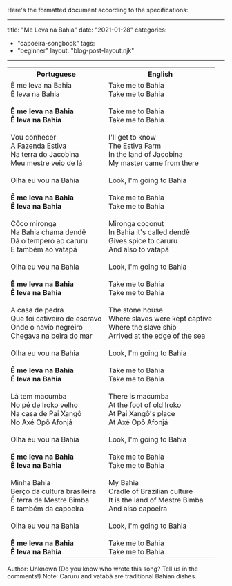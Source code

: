 Here's the formatted document according to the specifications:

---
title: "Me Leva na Bahia"
date: "2021-01-28"
categories: 
  - "capoeira-songbook"
tags: 
  - "beginner"
layout: "blog-post-layout.njk"
---

<table class="capoeira-table">
    <tr class="header-row">
        <th>Portuguese</th>
        <th>English</th>
    </tr>
    <tr>
        <td>
            Ê me leva na Bahia<br>
            Ê leva na Bahia<br>
            <br>
            <strong>Ê me leva na Bahia<br>
            Ê leva na Bahia</strong><br>
            <br>
            Vou conhecer<br>
            A Fazenda Estiva<br>
            Na terra do Jacobina<br>
            Meu mestre veio de lá<br>
            <br>
            Olha eu vou na Bahia<br>
            <br>
            <strong>Ê me leva na Bahia<br>
            Ê leva na Bahia</strong><br>
            <br>
            Côco mironga<br>
            Na Bahia chama dendê<br>
            Dá o tempero ao caruru<br>
            E também ao vatapá<br>
            <br>
            Olha eu vou na Bahia<br>
            <br>
            <strong>Ê me leva na Bahia<br>
            Ê leva na Bahia</strong><br>
            <br>
            A casa de pedra<br>
            Que foi cativeiro de escravo<br>
            Onde o navio negreiro<br>
            Chegava na beira do mar<br>
            <br>
            Olha eu vou na Bahia<br>
            <br>
            <strong>Ê me leva na Bahia<br>
            Ê leva na Bahia</strong><br>
            <br>
            Lá tem macumba<br>
            No pé de Iroko velho<br>
            Na casa de Pai Xangô<br>
            No Axé Opô Afonjá<br>
            <br>
            Olha eu vou na Bahia<br>
            <br>
            <strong>Ê me leva na Bahia<br>
            Ê leva na Bahia</strong><br>
            <br>
            Minha Bahia<br>
            Berço da cultura brasileira<br>
            É terra de Mestre Bimba<br>
            E também da capoeira<br>
            <br>
            Olha eu vou na Bahia<br>
            <br>
            <strong>Ê me leva na Bahia<br>
            Ê leva na Bahia</strong>
        </td>
        <td>
            Take me to Bahia<br>
            Take me to Bahia<br>
            <br>
            Take me to Bahia<br>
            Take me to Bahia<br>
            <br>
            I'll get to know<br>
            The Estiva Farm<br>
            In the land of Jacobina<br>
            My master came from there<br>
            <br>
            Look, I'm going to Bahia<br>
            <br>
            Take me to Bahia<br>
            Take me to Bahia<br>
            <br>
            Mironga coconut<br>
            In Bahia it's called dendê<br>
            Gives spice to caruru<br>
            And also to vatapá<br>
            <br>
            Look, I'm going to Bahia<br>
            <br>
            Take me to Bahia<br>
            Take me to Bahia<br>
            <br>
            The stone house<br>
            Where slaves were kept captive<br>
            Where the slave ship<br>
            Arrived at the edge of the sea<br>
            <br>
            Look, I'm going to Bahia<br>
            <br>
            Take me to Bahia<br>
            Take me to Bahia<br>
            <br>
            There is macumba<br>
            At the foot of old Iroko<br>
            At Pai Xangô's place<br>
            At Axé Opô Afonjá<br>
            <br>
            Look, I'm going to Bahia<br>
            <br>
            Take me to Bahia<br>
            Take me to Bahia<br>
            <br>
            My Bahia<br>
            Cradle of Brazilian culture<br>
            It is the land of Mestre Bimba<br>
            And also capoeira<br>
            <br>
            Look, I'm going to Bahia<br>
            <br>
            Take me to Bahia<br>
            Take me to Bahia
        </td>
    </tr>
</table>

<figcaption>
Author: Unknown (Do you know who wrote this song? Tell us in the comments!)  
Note: Caruru and vatabá are traditional Bahian dishes.
</figcaption>